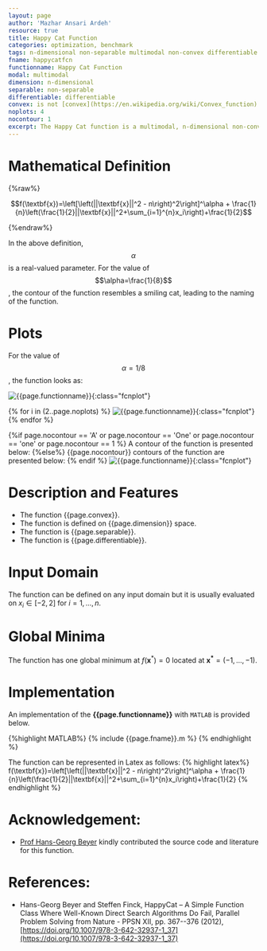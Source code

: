 ```yaml
---
layout: page
author: 'Mazhar Ansari Ardeh'
resource: true
title: Happy Cat Function
categories: optimization, benchmark
tags: n-dimensional non-separable multimodal non-convex differentiable parametric
fname: happycatfcn
functionname: Happy Cat Function
modal: multimodal
dimension: n-dimensional
separable: non-separable
differentiable: differentiable
convex: is not [convex](https://en.wikipedia.org/wiki/Convex_function)
noplots: 4
nocontour: 1
excerpt: The Happy Cat function is a multimodal, n-dimensional non-convex mathematical function widely used for testing optimization algorithms
---
```



# Mathematical Definition

{%raw%}

$$f(\textbf{x})=\left[\left(||\textbf{x}||^2 - n\right)^2\right]^\alpha + \frac{1}{n}\left(\frac{1}{2}||\textbf{x}||^2+\sum_{i=1}^{n}x_i\right)+\frac{1}{2}$$

{%endraw%}

In the above definition, $$\alpha$$ is a real-valued parameter. For the value of $$\alpha=\frac{1}{8}$$, the contour of the function resembles a smiling cat, leading to the naming of the function.

# Plots
For the value of $$\alpha=1/8$$, the function looks as: 

![{{page.functionname}}]({{site.baseurl}}/benchmarkfcns/plots/{{page.fname}}.png){:class="fcnplot"}

{% for i in (2..page.noplots) %}
![{{page.functionname}}]({{site.baseurl}}/benchmarkfcns/plots/{{page.fname}}_{{i}}.png){:class="fcnplot"}
{% endfor %}


{%if page.nocontour == 'A' or page.nocontour == 'One' or page.nocontour == 'one' or page.nocontour == 1 %}
   A contour of the function is presented below:
{%else%}
   {{page.nocontour}} contours of the function are presented below:
{% endif %}
![{{page.functionname}}]({{site.baseurl}}/benchmarkfcns/plots/{{page.fname}}_contour.png){:class="fcnplot"}


# Description and Features
* The function {{page.convex}}.
* The function is defined on {{page.dimension}} space.
* The function is {{page.separable}}.
* The function is {{page.differentiable}}.

# Input Domain
The function can be defined on any input domain but it is usually evaluated on $x_i \in [-2, 2]$ for $i=1, ..., n$.

# Global Minima
The function has one global minimum at $f(\textbf{x}^{\ast}) = 0$ located at $\mathbf{x^\ast}=(-1, ..., -1)$.

# Implementation
An implementation of the **{{page.functionname}}** with `MATLAB` is provided below. 

{%highlight MATLAB%}
{% include {{page.fname}}.m %}
{% endhighlight %}

The function can be represented in Latex as follows:
{% highlight latex%}
f(\textbf{x})=\left[\left(||\textbf{x}||^2 - n\right)^2\right]^\alpha + \frac{1}{n}\left(\frac{1}{2}||\textbf{x}||^2+\sum_{i=1}^{n}x_i\right)+\frac{1}{2}
{% endhighlight %}

<!--# See also: 
* [Ackley Function]({{site.baseurl}}/benchmarkfcns/ackleyfcn)
* [Ackley N. 2 Function]({{site.baseurl}}/benchmarkfcns/ackleyn2fcn)
* [Ackley N. 3 Function]({{site.baseurl}}/benchmarkfcns/ackleyn3fcn)-->

# Acknowledgement: 
* [Prof Hans-Georg Beyer](https://homepages.fhv.at/hgb/) kindly contributed the source code and literature for this function. 

# References:
* Hans-Georg Beyer and Steffen Finck, HappyCat – A Simple Function Class Where Well-Known Direct Search Algorithms Do Fail, Parallel Problem Solving from Nature - PPSN XII,
pp. 367--376 (2012), [https://doi.org/10.1007/978-3-642-32937-1_37](https://doi.org/10.1007/978-3-642-32937-1_37)

